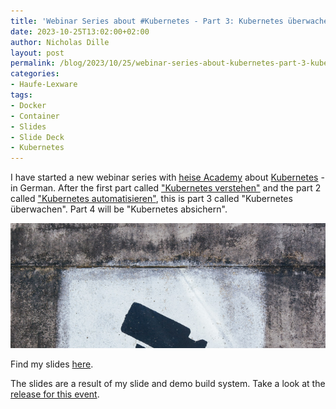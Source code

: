 ```yaml
---
title: 'Webinar Series about #Kubernetes - Part 3: Kubernetes überwachen (German)'
date: 2023-10-25T13:02:00+02:00
author: Nicholas Dille
layout: post
permalink: /blog/2023/10/25/webinar-series-about-kubernetes-part-3-kubernetes-ueberwachen/
categories:
- Haufe-Lexware
tags:
- Docker
- Container
- Slides
- Slide Deck
- Kubernetes
---
```

I have started a new webinar series with [heise Academy](https://heise-academy.de/) about [Kubernetes](https://heise-academy.de/webinare/kubernetes1023) - in German. After the first part called ["Kubernetes verstehen"](/blog/2023/10/11/webinar-series-about-kubernetes-part-1-kubernetes-verstehen/) and the part 2 called ["Kubernetes automatisieren"](/blog/2023/10/18/webinar-series-about-kubernetes-part-2-kubernetes-automatisieren/), this is part 3 called "Kubernetes überwachen". Part 4 will be "Kubernetes absichern".

<img src="/media/2023/10/tobias-tullius-Q2-EQDwxFtw-unsplash.jpg" style="object-fit: cover; object-position: center 45%; width: 100%; height: 200px;" />

<!--more-->

Find my slides [here](/slides/2023-10-25/heise-Kubernetes-ueberwachen.html).

The slides are a result of my slide and demo build system. Take a look at the [release for this event](https://github.com/nicholasdille/container-slides/releases/tag/20231025).
